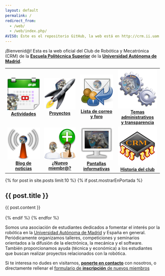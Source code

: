 ```yaml
---
layout: default
permalink: /
redirect_from:
  - /web/
  - /web/index.php/
AVISO: Éste es el repositorio GitHub, la web está en http://crm.ii.uam.es/
---
```



¡Bienvenid@! Esta es la web oficial del Club de Robótica y Mecatrónica (CRM) de la [**Escuela Politécnica Superior**](http://www.eps.uam.es/) de la [**Universidad Autónoma de Madrid**](http://www.uam.es/).  




<table border="0" width="100%">
  <tr>
    <td>
      <a href="/actividades">
      <center><img src="/imagenes_web/iconos/calendario.png"/><br/><b>Actividades</b></center>
      </a>
    </td>
    <td>
      <a href="https://github.com/CRM-UAM/" target="_blank">
      <center><img src="/imagenes_web/iconos/cohete.png"/><br/><b>Proyectos</b></center>
      </a>
    </td>
    <td>
      <a href="/contacto">
      <center><img src="/imagenes_web/iconos/email.png"/><br/><b>Lista de correo<br/>y foro</b></center>
      </a>
    </td>
    <td>
      <a href="/administrativo">
      <center><img src="/imagenes_web/iconos/administrativo.png"/><br/><b>Temas administrativos<br/>y transparencia</b></center>
      </a>
    </td>
  </tr>
  <tr>
    <td>
      <a href="/blog">
      <center><img src="/imagenes_web/iconos/difusion.png"/><br/><b>Blog de noticias</b></center>
      </a>
    </td>
    <td>
      <a href="/registro">
      <center><img src="/imagenes_web/iconos/nuevoCRMiembro.png"/><br/><b>¿Nuevo miembr@?</b></center>
      </a>
    </td>
    <td>
      <a href="/pantallas">
      <center><img src="/imagenes_web/iconos/monitor.png"/><br/><b>Pantallas<br/>informativas</b></center>
      </a>
    </td>
    <td>
      <a href="/historia">
      <center><img src="/imagenes_web/iconos/cpu.png"/><br/><b>Historia del club</b></center>
      </a>
    </td>
  </tr>
</table>


{% for post in site.posts limit:10 %}
{% if post.mostrarEnPortada %}
<div style="{{ post.estiloEnPortada }}">
    <h2>{{ post.title }}</h2>
    {{ post.content }}
</div><br/>
{% endif %}
{% endfor %}



Somos una asociación de estudiantes dedicados a fomentar el interés por la robótica en la [Universidad Autónoma de Madrid](http://www.uam.es/) y España en general.
Periódicamente organizamos talleres, competiciones y seminarios orientados a la difusión de la electrónica, la mecánica y el software.
También proporcionamos ayuda (técnica y económica) a los estudiantes que buscan realizar proyectos relacionados con la robótica.


Si te interesa no dudes en visitarnos, [**ponerte en contacto**](/contacto) con nosotros, o directamente rellenar el [formulario de **inscripción** de nuevos miembros](/registro)

